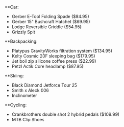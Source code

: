 **Car:
- Gerber E-Tool Folding Spade ($84.95)
- Gerber 15" Bushcraft Hatchet ($69.95)
- Lodge Reversible Griddle ($54.95)
- Grizzly Spit

**Backpacking:
- Platypus GravityWorks filtration system ($134.95)
- Kelty Cosmic 20F sleeping bag ($179.95)
- Jet boil zip silicone coffee press ($22.99)
- Petzl Actik Core headlamp ($87.95)

**Skiing:
- Black Diamond Jetforce Tour 25
- Smith x Aleck 006
- Inclinometer

**Cycling:
- Crankbrothers double shot 2 hybrid pedals ($109.99)
- MTB Clip Shoes